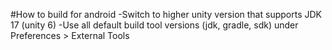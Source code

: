 #How to build for android
-Switch to higher unity version that supports JDK 17 (unity 6)
-Use all default build tool versions (jdk, gradle, sdk) under Preferences > External Tools 

